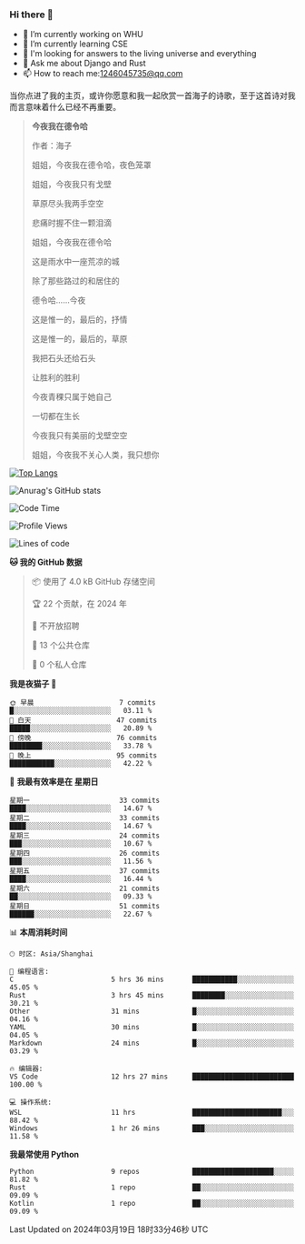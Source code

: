 ### Hi there 👋



- 🔭 I’m currently working on WHU
- 🌱 I’m currently learning CSE
- 🤔 I'm looking for answers to the living universe and everything
- 💬 Ask me about Django and Rust
- 📫 How to reach me:1246045735@qq.com

当你点进了我的主页，或许你愿意和我一起欣赏一首海子的诗歌，至于这首诗对我而言意味着什么已经不再重要。

>**今夜我在德令哈**
>
>作者：海子
>
>姐姐，今夜我在德令哈，夜色笼罩
>
>姐姐，今夜我只有戈壁
>
>草原尽头我两手空空
>
>悲痛时握不住一颗泪滴
>
>姐姐，今夜我在德令哈
>
>这是雨水中一座荒凉的城
>
>除了那些路过的和居住的
>
>德令哈......今夜
>
>这是惟一的，最后的，抒情
>
>这是惟一的，最后的，草原
>
>我把石头还给石头
>
>让胜利的胜利
>
>今夜青稞只属于她自己
>
>一切都在生长
>
>今夜我只有美丽的戈壁空空
>
>姐姐，今夜我不关心人类，我只想你



[![Top Langs](https://github-readme-stats.vercel.app/api/top-langs/?username=wisdomgo&theme=onedark)](https://github.com/anuraghazra/github-readme-stats)

![Anurag's GitHub stats](https://github-readme-stats.vercel.app/api?username=wisdomgo&hide=contribs,stars&theme=synthwave)

<!--START_SECTION:waka-->
![Code Time](http://img.shields.io/badge/Code%20Time-127%20hrs%2039%20mins-blue)

![Profile Views](http://img.shields.io/badge/%E4%B8%AA%E4%BA%BA%E8%B5%84%E6%96%99%E8%A7%82%E7%9C%8B%E6%AC%A1%E6%95%B0-73-blue)

![Lines of code](https://img.shields.io/badge/%E4%BB%8E%E3%80%8CHello%20World%E3%80%8D%E8%B5%B7%E6%88%91%E5%B7%B2%E7%BB%8F%E5%86%99%E4%BA%86-41.9%20thousand%20%E8%A1%8C%E4%BB%A3%E7%A0%81-blue)

**🐱 我的 GitHub 数据** 

> 📦  使用了 4.0 kB GitHub 存储空间 
 > 
> 🏆 22 个贡献，在 2024 年
 > 
> 🚫 不开放招聘
 > 
> 📜 13 个公共仓库 
 > 
> 🔑 0 个私人仓库 
 > 
**我是夜猫子 🦉** 

```text
🌞 早晨                     7 commits           █░░░░░░░░░░░░░░░░░░░░░░░░   03.11 % 
🌆 白天                     47 commits          █████░░░░░░░░░░░░░░░░░░░░   20.89 % 
🌃 傍晚                     76 commits          ████████░░░░░░░░░░░░░░░░░   33.78 % 
🌙 晚上                     95 commits          ███████████░░░░░░░░░░░░░░   42.22 % 
```
📅 **我最有效率是在 星期日** 

```text
星期一                      33 commits          ████░░░░░░░░░░░░░░░░░░░░░   14.67 % 
星期二                      33 commits          ████░░░░░░░░░░░░░░░░░░░░░   14.67 % 
星期三                      24 commits          ███░░░░░░░░░░░░░░░░░░░░░░   10.67 % 
星期四                      26 commits          ███░░░░░░░░░░░░░░░░░░░░░░   11.56 % 
星期五                      37 commits          ████░░░░░░░░░░░░░░░░░░░░░   16.44 % 
星期六                      21 commits          ██░░░░░░░░░░░░░░░░░░░░░░░   09.33 % 
星期日                      51 commits          ██████░░░░░░░░░░░░░░░░░░░   22.67 % 
```


📊 **本周消耗时间** 

```text
🕑︎ 时区: Asia/Shanghai

💬 编程语言: 
C                        5 hrs 36 mins       ███████████░░░░░░░░░░░░░░   45.05 % 
Rust                     3 hrs 45 mins       ████████░░░░░░░░░░░░░░░░░   30.21 % 
Other                    31 mins             █░░░░░░░░░░░░░░░░░░░░░░░░   04.16 % 
YAML                     30 mins             █░░░░░░░░░░░░░░░░░░░░░░░░   04.05 % 
Markdown                 24 mins             █░░░░░░░░░░░░░░░░░░░░░░░░   03.29 % 

🔥 编辑器: 
VS Code                  12 hrs 27 mins      █████████████████████████   100.00 % 

💻 操作系统: 
WSL                      11 hrs              ██████████████████████░░░   88.42 % 
Windows                  1 hr 26 mins        ███░░░░░░░░░░░░░░░░░░░░░░   11.58 % 
```

**我最常使用 Python** 

```text
Python                   9 repos             ████████████████████░░░░░   81.82 % 
Rust                     1 repo              ██░░░░░░░░░░░░░░░░░░░░░░░   09.09 % 
Kotlin                   1 repo              ██░░░░░░░░░░░░░░░░░░░░░░░   09.09 % 
```




 Last Updated on 2024年03月19日 18时33分46秒 UTC
<!--END_SECTION:waka-->
